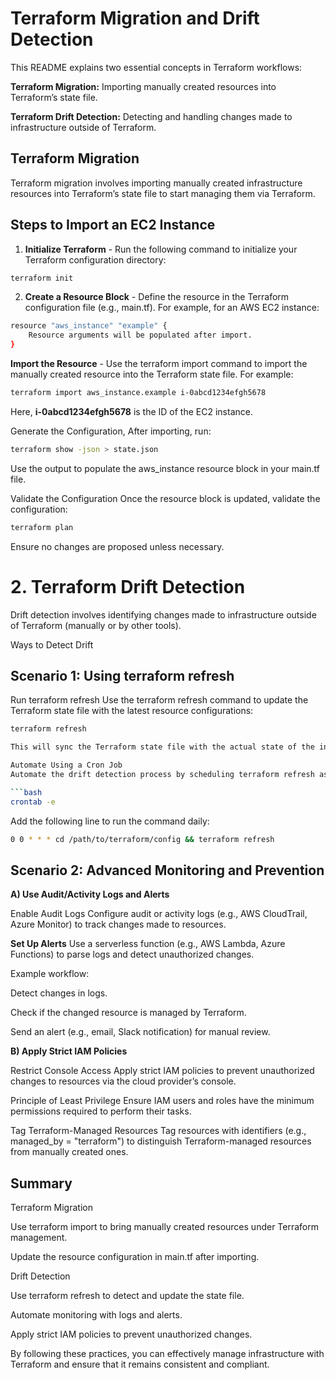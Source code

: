 # Terraform Migration and Drift Detection

This README explains two essential concepts in Terraform workflows:

**Terraform Migration:** Importing manually created resources into Terraform’s state file.

**Terraform Drift Detection:** Detecting and handling changes made to infrastructure outside of Terraform.

## Terraform Migration

Terraform migration involves importing manually created infrastructure resources into Terraform’s state file to start managing them via Terraform.

## Steps to Import an EC2 Instance

1. **Initialize Terraform** - Run the following command to initialize your Terraform configuration directory:

```bash
terraform init
```

2. **Create a Resource Block** - 
Define the resource in the Terraform configuration file (e.g., main.tf). For example, for an AWS EC2 instance:

```bash
resource "aws_instance" "example" {
    Resource arguments will be populated after import.
}
```

**Import the Resource** - Use the terraform import command to import the manually created resource into the Terraform state file. For example:

```bash
terraform import aws_instance.example i-0abcd1234efgh5678
```

Here, **i-0abcd1234efgh5678** is the ID of the EC2 instance.

Generate the Configuration, After importing, run:

```bash
terraform show -json > state.json
```

Use the output to populate the aws_instance resource block in your main.tf file.

Validate the Configuration
Once the resource block is updated, validate the configuration:

```bash
terraform plan
```

Ensure no changes are proposed unless necessary.

# 2. Terraform Drift Detection

Drift detection involves identifying changes made to infrastructure outside of Terraform (manually or by other tools).

Ways to Detect Drift

## Scenario 1: Using terraform refresh

Run terraform refresh
Use the terraform refresh command to update the Terraform state file with the latest resource configurations:

```bash
terraform refresh

This will sync the Terraform state file with the actual state of the infrastructure.

Automate Using a Cron Job
Automate the drift detection process by scheduling terraform refresh as a cron job:

```bash
crontab -e
```

Add the following line to run the command daily:

```bash
0 0 * * * cd /path/to/terraform/config && terraform refresh
```

## Scenario 2: Advanced Monitoring and Prevention

**A) Use Audit/Activity Logs and Alerts**

Enable Audit Logs
Configure audit or activity logs (e.g., AWS CloudTrail, Azure Monitor) to track changes made to resources.

**Set Up Alerts**
Use a serverless function (e.g., AWS Lambda, Azure Functions) to parse logs and detect unauthorized changes.

Example workflow:

Detect changes in logs.

Check if the changed resource is managed by Terraform.

Send an alert (e.g., email, Slack notification) for manual review.

**B) Apply Strict IAM Policies**

Restrict Console Access
Apply strict IAM policies to prevent unauthorized changes to resources via the cloud provider’s console.

Principle of Least Privilege
Ensure IAM users and roles have the minimum permissions required to perform their tasks.

Tag Terraform-Managed Resources
Tag resources with identifiers (e.g., managed_by = "terraform") to distinguish Terraform-managed resources from manually created ones.

## Summary

Terraform Migration

Use terraform import to bring manually created resources under Terraform management.

Update the resource configuration in main.tf after importing.

Drift Detection

Use terraform refresh to detect and update the state file.

Automate monitoring with logs and alerts.

Apply strict IAM policies to prevent unauthorized changes.

By following these practices, you can effectively manage infrastructure with Terraform and ensure that it remains consistent and compliant.


